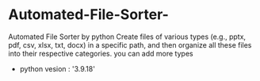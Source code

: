 # Automated-File-Sorter-
Automated File Sorter by python 
Create files of various types (e.g., pptx, pdf, csv, xlsx, txt, docx) in a specific path, and then organize all these files into their respective categories.
you can add more types 


* python vesion : '3.9.18'
